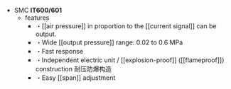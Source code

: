 - SMC **IT600/601**
    - features
        - ・[[air pressure]] in proportion to the [[current signal]] can be output.
        - ・Wide [[output pressure]] range: 0.02 to 0.6 MPa
        - ・Fast response
        - ・Independent electric unit / [[explosion-proof]] ([[flameproof]]) construction 耐压防爆构造
        - ・Easy [[span]] adjustment
